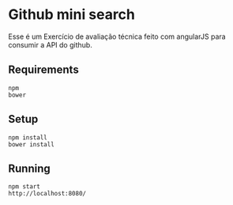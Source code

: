 # Github mini search

Esse é um Exercício de avaliação técnica feito com angularJS para consumir a API do github.

## Requirements

```
npm
bower
```

## Setup

```
npm install
bower install
```

## Running

```
npm start
http://localhost:8080/
```

